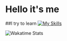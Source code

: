 # Hello it's me

##I try to learn
[![My Skills](https://skillicons.dev/icons?i=java&theme=light)](https://skillicons.dev)

![Wakatime Stats](https://github-readme-stats.vercel.app/api/wakatime?username=@Alex_mhr&theme=tokyonight&layout=compact&langs_count=10&hide_title=true)
